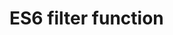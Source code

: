 # ES6 filter function 


[Code sandbox]:(https://codesandbox.io/s/es6-filter-en-c9mp7u?file=/src/index.js)